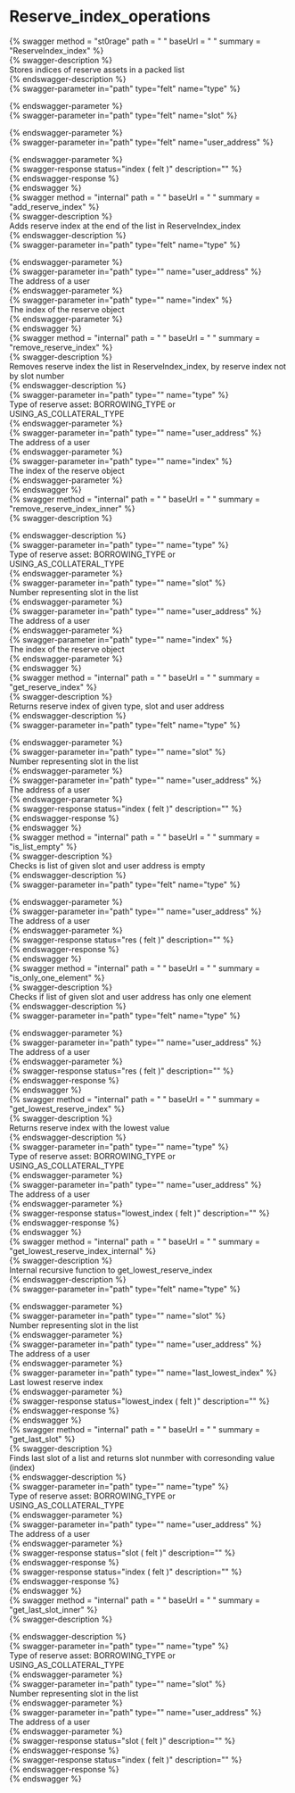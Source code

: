 
Reserve_index_operations
========================
  
{% swagger method = "st0rage" path = " " baseUrl = " " summary = "ReserveIndex_index" %}  
{% swagger-description %}  
Stores indices of reserve assets in a packed list  
{% endswagger-description %}  
{% swagger-parameter in="path" type="felt" name="type" %}  
  
{% endswagger-parameter %}  
{% swagger-parameter in="path" type="felt" name="slot" %}  
  
{% endswagger-parameter %}  
{% swagger-parameter in="path" type="felt" name="user_address" %}  
  
{% endswagger-parameter %}  
{% swagger-response status="index ( felt )" description="" %}  
{% endswagger-response %}  
{% endswagger %}  
{% swagger method = "internal" path = " " baseUrl = " " summary = "add_reserve_index" %}  
{% swagger-description %}  
Adds reserve index at the end of the list in ReserveIndex_index  
{% endswagger-description %}  
{% swagger-parameter in="path" type="felt" name="type" %}  
  
{% endswagger-parameter %}  
{% swagger-parameter in="path" type="" name="user_address" %}  
The address of a user  
{% endswagger-parameter %}  
{% swagger-parameter in="path" type="" name="index" %}  
The index of the reserve object  
{% endswagger-parameter %}  
{% endswagger %}  
{% swagger method = "internal" path = " " baseUrl = " " summary = "remove_reserve_index" %}  
{% swagger-description %}  
Removes reserve index the list in ReserveIndex_index, by reserve index not by slot number  
{% endswagger-description %}  
{% swagger-parameter in="path" type="" name="type" %}  
Type of reserve asset: BORROWING_TYPE or USING_AS_COLLATERAL_TYPE  
{% endswagger-parameter %}  
{% swagger-parameter in="path" type="" name="user_address" %}  
The address of a user  
{% endswagger-parameter %}  
{% swagger-parameter in="path" type="" name="index" %}  
The index of the reserve object  
{% endswagger-parameter %}  
{% endswagger %}  
{% swagger method = "internal" path = " " baseUrl = " " summary = "remove_reserve_index_inner" %}  
{% swagger-description %}  
  
{% endswagger-description %}  
{% swagger-parameter in="path" type="" name="type" %}  
Type of reserve asset: BORROWING_TYPE or USING_AS_COLLATERAL_TYPE  
{% endswagger-parameter %}  
{% swagger-parameter in="path" type="" name="slot" %}  
Number representing slot in the list  
{% endswagger-parameter %}  
{% swagger-parameter in="path" type="" name="user_address" %}  
The address of a user  
{% endswagger-parameter %}  
{% swagger-parameter in="path" type="" name="index" %}  
The index of the reserve object  
{% endswagger-parameter %}  
{% endswagger %}  
{% swagger method = "internal" path = " " baseUrl = " " summary = "get_reserve_index" %}  
{% swagger-description %}  
Returns reserve index of given type, slot and user address  
{% endswagger-description %}  
{% swagger-parameter in="path" type="felt" name="type" %}  
  
{% endswagger-parameter %}  
{% swagger-parameter in="path" type="" name="slot" %}  
Number representing slot in the list  
{% endswagger-parameter %}  
{% swagger-parameter in="path" type="" name="user_address" %}  
The address of a user  
{% endswagger-parameter %}  
{% swagger-response status="index ( felt )" description="" %}  
{% endswagger-response %}  
{% endswagger %}  
{% swagger method = "internal" path = " " baseUrl = " " summary = "is_list_empty" %}  
{% swagger-description %}  
Checks is list of given slot and user address is empty  
{% endswagger-description %}  
{% swagger-parameter in="path" type="felt" name="type" %}  
  
{% endswagger-parameter %}  
{% swagger-parameter in="path" type="" name="user_address" %}  
The address of a user  
{% endswagger-parameter %}  
{% swagger-response status="res ( felt )" description="" %}  
{% endswagger-response %}  
{% endswagger %}  
{% swagger method = "internal" path = " " baseUrl = " " summary = "is_only_one_element" %}  
{% swagger-description %}  
Checks if list of given slot and user address has only one element  
{% endswagger-description %}  
{% swagger-parameter in="path" type="felt" name="type" %}  
  
{% endswagger-parameter %}  
{% swagger-parameter in="path" type="" name="user_address" %}  
The address of a user  
{% endswagger-parameter %}  
{% swagger-response status="res ( felt )" description="" %}  
{% endswagger-response %}  
{% endswagger %}  
{% swagger method = "internal" path = " " baseUrl = " " summary = "get_lowest_reserve_index" %}  
{% swagger-description %}  
Returns reserve index with the lowest value  
{% endswagger-description %}  
{% swagger-parameter in="path" type="" name="type" %}  
Type of reserve asset: BORROWING_TYPE or USING_AS_COLLATERAL_TYPE  
{% endswagger-parameter %}  
{% swagger-parameter in="path" type="" name="user_address" %}  
The address of a user  
{% endswagger-parameter %}  
{% swagger-response status="lowest_index ( felt )" description="" %}  
{% endswagger-response %}  
{% endswagger %}  
{% swagger method = "internal" path = " " baseUrl = " " summary = "get_lowest_reserve_index_internal" %}  
{% swagger-description %}  
Internal recursive function to get_lowest_reserve_index  
{% endswagger-description %}  
{% swagger-parameter in="path" type="felt" name="type" %}  
  
{% endswagger-parameter %}  
{% swagger-parameter in="path" type="" name="slot" %}  
Number representing slot in the list  
{% endswagger-parameter %}  
{% swagger-parameter in="path" type="" name="user_address" %}  
The address of a user  
{% endswagger-parameter %}  
{% swagger-parameter in="path" type="" name="last_lowest_index" %}  
Last lowest reserve index  
{% endswagger-parameter %}  
{% swagger-response status="lowest_index ( felt )" description="" %}  
{% endswagger-response %}  
{% endswagger %}  
{% swagger method = "internal" path = " " baseUrl = " " summary = "get_last_slot" %}  
{% swagger-description %}  
Finds last slot of a list and returns slot nunmber with corresonding value (index)  
{% endswagger-description %}  
{% swagger-parameter in="path" type="" name="type" %}  
Type of reserve asset: BORROWING_TYPE or USING_AS_COLLATERAL_TYPE  
{% endswagger-parameter %}  
{% swagger-parameter in="path" type="" name="user_address" %}  
The address of a user  
{% endswagger-parameter %}  
{% swagger-response status="slot ( felt )" description="" %}  
{% endswagger-response %}  
{% swagger-response status="index ( felt )" description="" %}  
{% endswagger-response %}  
{% endswagger %}  
{% swagger method = "internal" path = " " baseUrl = " " summary = "get_last_slot_inner" %}  
{% swagger-description %}  
  
{% endswagger-description %}  
{% swagger-parameter in="path" type="" name="type" %}  
Type of reserve asset: BORROWING_TYPE or USING_AS_COLLATERAL_TYPE  
{% endswagger-parameter %}  
{% swagger-parameter in="path" type="" name="slot" %}  
Number representing slot in the list  
{% endswagger-parameter %}  
{% swagger-parameter in="path" type="" name="user_address" %}  
The address of a user  
{% endswagger-parameter %}  
{% swagger-response status="slot ( felt )" description="" %}  
{% endswagger-response %}  
{% swagger-response status="index ( felt )" description="" %}  
{% endswagger-response %}  
{% endswagger %}